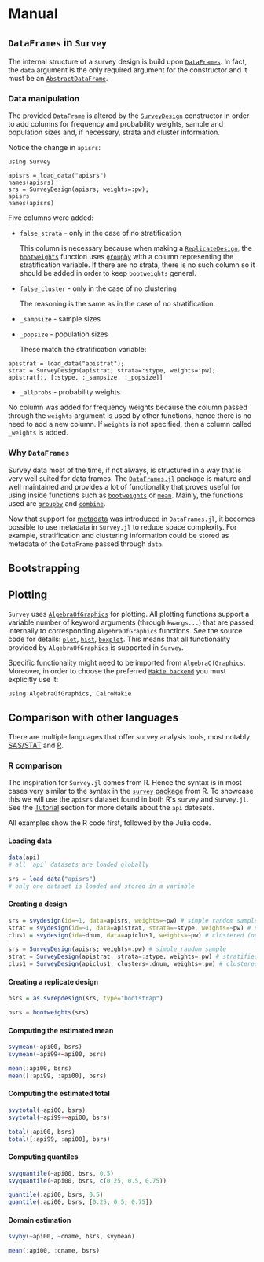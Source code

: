 # Manual

## `DataFrames` in `Survey`

The internal structure of a survey design is build upon
[`DataFrames`](https://dataframes.juliadata.org/stable/). In fact, the `data`
argument is the only required argument for the constructor and it must be an
[`AbstractDataFrame`](https://dataframes.juliadata.org/stable/lib/types/#DataFrames.AbstractDataFrame).

### Data manipulation

The provided `DataFrame` is altered by the [`SurveyDesign`](@ref) constructor
in order to add columns for frequency and probability weights, sample and
population sizes and, if necessary, strata and cluster information.

Notice the change in `apisrs`:

```@setup manual_DataFrames
using Survey
```

```@repl manual_DataFrames
apisrs = load_data("apisrs")
names(apisrs)
srs = SurveyDesign(apisrs; weights=:pw);
apisrs
names(apisrs)
```

Five columns were added:

- `false_strata` - only in the case of no stratification
  
  This column is necessary because when making a [`ReplicateDesign`](@ref), the
  [`bootweights`](@ref) function uses [`groupby`](https://dataframes.juliadata.org/stable/lib/functions/#DataFrames.groupby)
  with a column representing the stratification variable. If there are no strata,
  there is no such column so it should be added in order to keep `bootweights`
  general.

- `false_cluster` - only in the case of no clustering
  
  The reasoning is the same as in the case of no stratification.

- `_sampsize` - sample sizes

- `_popsize` - population sizes
  
  These match the stratification variable:

```@repl manual_DataFrames
apistrat = load_data("apistrat");
strat = SurveyDesign(apistrat; strata=:stype, weights=:pw);
apistrat[:, [:stype, :_sampsize, :_popsize]]
```

- `_allprobs` - probability weights

No column was added for frequency weights because the column passed through the
`weights` argument is used by other functions, hence there is no need to add a
new column. If `weights` is not specified, then a column called `_weights` is
added.

### Why `DataFrames`

Survey data most of the time, if not always, is structured in a way that is very
well suited for data frames. The [`DataFrames.jl`](https://dataframes.juliadata.org/stable/)
package is mature and well maintained and provides a lot of functionality that
proves useful for using inside functions such as [`bootweights`](@ref) or
[`mean`](@ref). Mainly, the functions used are
[`groupby`](https://dataframes.juliadata.org/stable/lib/functions/#DataFrames.groupby)
and [`combine`](https://dataframes.juliadata.org/stable/lib/functions/#DataFrames.combine).

Now that support for [metadata](https://dataframes.juliadata.org/stable/lib/metadata/)
was introduced in `DataFrames.jl`, it becomes possible to use metadata in
`Survey.jl` to reduce space complexity. For example, stratification and clustering
information could be stored as metadata of the `DataFrame` passed through `data`.

## Bootstrapping

## Plotting

`Survey` uses [`AlgebraOfGraphics`](https://aog.makie.org/stable/) for plotting.
All plotting functions support a variable number of keyword arguments (through
`kwargs...`) that are passed internally to corresponding `AlgebraOfGraphics`
functions. See the source code for details:
[`plot`](https://github.com/xKDR/Survey.jl/blob/main/src/plot.jl),
[`hist`](https://github.com/xKDR/Survey.jl/blob/main/src/hist.jl),
[`boxplot`](https://github.com/xKDR/Survey.jl/blob/main/src/boxplot.jl).
This means that all functionality provided by `AlgebraOfGraphics` is supported
in `Survey`.

Specific functionality might need to be imported from `AlgebraOfGraphics`.
Moreover, in order to choose the preferred
[`Makie backend`](https://docs.makie.org/stable/#makie_ecosystem) you must
explicitly use it:

```@repl
using AlgebraOfGraphics, CairoMakie
```

## Comparison with other languages

There are multiple languages that offer survey analysis tools, most notably
[SAS/STAT](https://support.sas.com/rnd/app/stat/procedures/SurveyAnalysis.html)
and [R](https://CRAN.R-project.org/package=survey).

### R comparison

The inspiration for `Survey.jl` comes from R. Hence the syntax is in most cases
very similar to the syntax in the [`survey` package](https://cran.r-project.org/web/packages/survey/survey.pdf)
from R. To showcase this we will use the `apisrs` dataset found in both R's
`survey` and `Survey.jl`. See the [Tutorial](@ref) section for more details about
the `api` datesets.

All examples show the R code first, followed by the Julia code.

#### Loading data

```R
data(api)
# all `api` datasets are loaded globally
```

```julia
srs = load_data("apisrs")
# only one dataset is loaded and stored in a variable
```

#### Creating a design

```R
srs = svydesign(id=~1, data=apisrs, weights=~pw) # simple random sample
strat = svydesign(id=~1, data=apistrat, strata=~stype, weights=~pw) # stratified
clus1 = svydesign(id=~dnum, data=apiclus1, weights=~pw) # clustered (one stage)
```

```julia
srs = SurveyDesign(apisrs; weights=:pw) # simple random sample
strat = SurveyDesign(apistrat; strata=:stype, weights=:pw) # stratified
clus1 = SurveyDesign(apiclus1; clusters=:dnum, weights=:pw) # clustered (one stage)
```

#### Creating a replicate design

```R
bsrs = as.svrepdesign(srs, type="bootstrap")
```

```julia
bsrs = bootweights(srs)
```

#### Computing the estimated mean

```R
svymean(~api00, bsrs)
svymean(~api99+~api00, bsrs)
```

```julia
mean(:api00, bsrs)
mean([:api99, :api00], bsrs)
```

#### Computing the estimated total

```R
svytotal(~api00, bsrs)
svytotal(~api99+~api00, bsrs)
```

```julia
total(:api00, bsrs)
total([:api99, :api00], bsrs)
```

#### Computing quantiles

```R
svyquantile(~api00, bsrs, 0.5)
svyquantile(~api00, bsrs, c(0.25, 0.5, 0.75))
```

```julia
quantile(:api00, bsrs, 0.5)
quantile(:api00, bsrs, [0.25, 0.5, 0.75])
```

#### Domain estimation

```R
svyby(~api00, ~cname, bsrs, svymean)
```

```julia
mean(:api00, :cname, bsrs)
```
